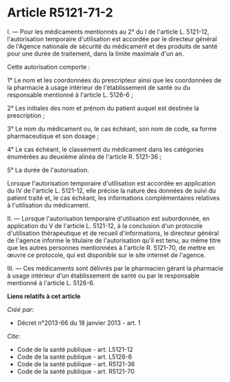 # Article R5121-71-2

I. ― Pour les médicaments mentionnés au 2° du I de l'article L. 5121-12, l'autorisation temporaire d'utilisation est accordée
par le directeur général de l'Agence nationale de sécurité du médicament et des produits de santé pour une durée de
traitement, dans la limite maximale d'un an. 

Cette autorisation comporte : 

1° Le nom et les coordonnées du prescripteur ainsi que les coordonnées de la pharmacie à usage intérieur de l'établissement
de santé ou du responsable mentionné à l'article L. 5126-6 ; 

2° Les initiales des nom et prénom du patient auquel est destinée la prescription ; 

3° Le nom du médicament ou, le cas échéant, son nom de code, sa forme pharmaceutique et son dosage ; 

4° Le cas échéant, le classement du médicament dans les catégories énumérées au deuxième alinéa de l'article R. 5121-36 ; 

5° La durée de l'autorisation. 

Lorsque l'autorisation temporaire d'utilisation est accordée en application du IV de l'article L. 5121-12, elle précise la
nature des données de suivi du patient traité et, le cas échéant, les informations complémentaires relatives à l'utilisation
du médicament. 

II. ― Lorsque l'autorisation temporaire d'utilisation est subordonnée, en application du V de l'article L. 5121-12, à la
conclusion d'un protocole d'utilisation thérapeutique et de recueil d'informations, le directeur général de l'agence informe
le titulaire de l'autorisation qu'il est tenu, au même titre que les autres personnes mentionnées à l'article R. 5121-70, de
mettre en œuvre ce protocole, qui est disponible sur le site internet de l'agence. 

III. ― Ces médicaments sont délivrés par le pharmacien gérant la pharmacie à usage intérieur d'un établissement de santé ou
par le responsable mentionné à l'article L. 5126-6.

**Liens relatifs à cet article**

_Créé par_:

  - Décret n°2013-66 du 18 janvier 2013 - art. 1

_Cite_:

  - Code de la santé publique - art. L5121-12
  - Code de la santé publique - art. L5126-6
  - Code de la santé publique - art. R5121-36
  - Code de la santé publique - art. R5121-70
